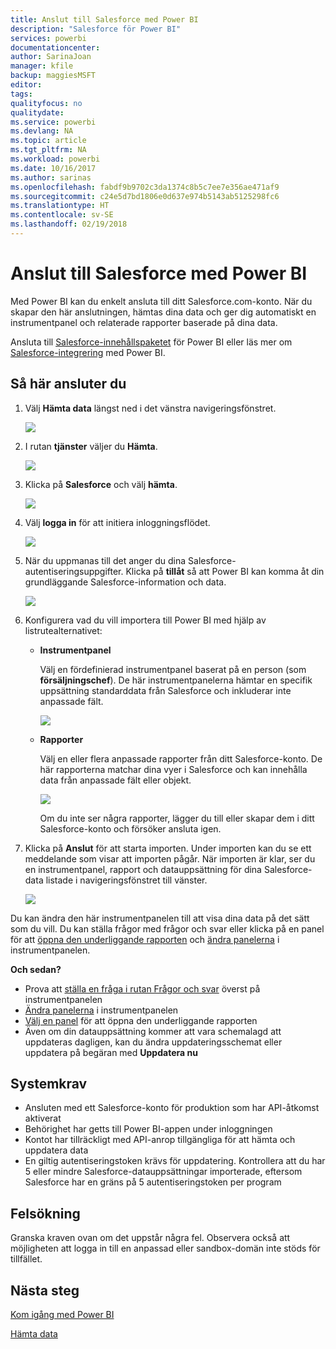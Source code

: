 ```yaml
---
title: Anslut till Salesforce med Power BI
description: "Salesforce för Power BI"
services: powerbi
documentationcenter: 
author: SarinaJoan
manager: kfile
backup: maggiesMSFT
editor: 
tags: 
qualityfocus: no
qualitydate: 
ms.service: powerbi
ms.devlang: NA
ms.topic: article
ms.tgt_pltfrm: NA
ms.workload: powerbi
ms.date: 10/16/2017
ms.author: sarinas
ms.openlocfilehash: fabdf9b9702c3da1374c8b5c7ee7e356ae471af9
ms.sourcegitcommit: c24e5d7bd1806e0d637e974b5143ab5125298fc6
ms.translationtype: HT
ms.contentlocale: sv-SE
ms.lasthandoff: 02/19/2018
---
```

# <a name="connect-to-salesforce-with-power-bi"></a>Anslut till Salesforce med Power BI
Med Power BI kan du enkelt ansluta till ditt Salesforce.com-konto. När du skapar den här anslutningen, hämtas dina data och ger dig automatiskt en instrumentpanel och relaterade rapporter baserade på dina data.

Ansluta till [Salesforce-innehållspaketet](https://app.powerbi.com/getdata/services/salesforce) för Power BI eller läs mer om [Salesforce-integrering](https://powerbi.microsoft.com/integrations/salesforce) med Power BI.

## <a name="how-to-connect"></a>Så här ansluter du
1. Välj **Hämta data** längst ned i det vänstra navigeringsfönstret.
   
   ![](media/service-connect-to-salesforce/pbi_getdata.png) 
2. I rutan **tjänster** väljer du **Hämta**.
   
   ![](media/service-connect-to-salesforce/pbi_getservices.png) 
3. Klicka på **Salesforce** och välj **hämta**.  
   
   ![](media/service-connect-to-salesforce/salesforce.png)
4. Välj **logga in** för att initiera inloggningsflödet.
   
    ![](media/service-connect-to-salesforce/dialog.png)
5. När du uppmanas till det anger du dina Salesforce-autentiseringsuppgifter. Klicka på **tillåt** så att Power BI kan komma åt din grundläggande Salesforce-information och data.
   
   ![](media/service-connect-to-salesforce/sf_authorize.png)
6. Konfigurera vad du vill importera till Power BI med hjälp av listrutealternativet:
   
   * **Instrumentpanel**
     
     Välj en fördefinierad instrumentpanel baserat på en person (som **försäljningschef**). De här instrumentpanelerna hämtar en specifik uppsättning standarddata från Salesforce och inkluderar inte anpassade fält.
     
     ![](media/service-connect-to-salesforce/pbi_salesforcechooserole.png)
   * **Rapporter**
     
     Välj en eller flera anpassade rapporter från ditt Salesforce-konto. De här rapporterna matchar dina vyer i Salesforce och kan innehålla data från anpassade fält eller objekt.
     
     ![](media/service-connect-to-salesforce/pbi_salesforcereports.png)
     
     Om du inte ser några rapporter, lägger du till eller skapar dem i ditt Salesforce-konto och försöker ansluta igen.
7. Klicka på **Anslut** för att starta importen. Under importen kan du se ett meddelande som visar att importen pågår. När importen är klar, ser du en instrumentpanel, rapport och datauppsättning för dina Salesforce-data listade i navigeringsfönstret till vänster.
   
   ![](media/service-connect-to-salesforce/pbi_getdatasalesforcedash.png)

Du kan ändra den här instrumentpanelen till att visa dina data på det sätt som du vill. Du kan ställa frågor med frågor och svar eller klicka på en panel för att [öppna den underliggande rapporten](service-dashboard-tiles.md) och [ändra panelerna](service-dashboard-edit-tile.md) i instrumentpanelen.

**Och sedan?**

* Prova att [ställa en fråga i rutan Frågor och svar](power-bi-q-and-a.md) överst på instrumentpanelen
* [Ändra panelerna](service-dashboard-edit-tile.md) i instrumentpanelen
* [Välj en panel](service-dashboard-tiles.md) för att öppna den underliggande rapporten
* Även om din datauppsättning kommer att vara schemalagd att uppdateras dagligen, kan du ändra uppdateringsschemat eller uppdatera på begäran med **Uppdatera nu**

## <a name="system-requirements"></a>Systemkrav
* Ansluten med ett Salesforce-konto för produktion som har API-åtkomst aktiverat
* Behörighet har getts till Power BI-appen under inloggningen
* Kontot har tillräckligt med API-anrop tillgängliga för att hämta och uppdatera data
* En giltig autentiseringstoken krävs för uppdatering. Kontrollera att du har 5 eller mindre Salesforce-datauppsättningar importerade, eftersom Salesforce har en gräns på 5 autentiseringstoken per program

## <a name="troubleshooting"></a>Felsökning
Granska kraven ovan om det uppstår några fel. Observera också att möjligheten att logga in till en anpassad eller sandbox-domän inte stöds för tillfället.

## <a name="next-steps"></a>Nästa steg
[Kom igång med Power BI](service-get-started.md)

[Hämta data](service-get-data.md)


